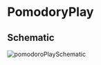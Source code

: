 # PomodoryPlay

## Schematic
![pomodoroPlaySchematic](https://github.com/user-attachments/assets/8809bafd-97a9-4638-80ad-306a1f3f730f)
